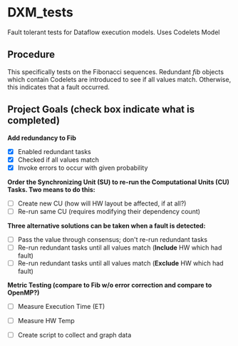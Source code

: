 # DXM_tests
Fault tolerant tests for Dataflow execution models. Uses Codelets Model

## Procedure
This specifically tests on the Fibonacci sequences. Redundant *fib* objects
which contain Codelets are introduced to see if all values match.
Otherwise, this indicates that a fault occurred.<br/>

## Project Goals (check box indicate what is completed)
__Add redundancy to Fib__
- [X] Enabled redundant tasks
- [X] Checked if all values match 
- [X] Invoke errors to occur with given probability

__Order the Synchronizing Unit (SU) to re-run the Computational Units (CU) Tasks. Two means to do this:__
- [ ] Create new CU (how will HW layout be affected, if at all?)
- [ ] Re-run same CU (requires modifying their dependency count)

__Three alternative solutions can be taken when a fault is detected:__
- [ ] Pass the value through consensus; don't re-run redundant tasks
- [ ] Re-run redundant tasks until all values match (**Include** HW which had fault)
- [ ] Re-run redundant tasks until all values match (**Exclude** HW which had fault)

__Metric Testing (compare to Fib w/o error correction and compare to OpenMP?)__
- [ ] Measure Execution Time (ET)
- [ ] Measure HW Temp
- [ ] Create script to collect and graph data


